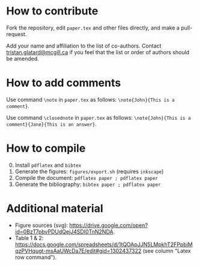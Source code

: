 # How to contribute

Fork the repository, edit ```paper.tex``` and other files directly, and make a pull-request. 

Add your name and affiliation to the list of co-authors. Contact tristan.glatard@mcgill.ca if you feel that the list or order of authors should be amended.

# How to add comments

Use command ```\note``` in ```paper.tex``` as follows: ```\note{John}{This is a comment}```.

Use command ```\closednote``` in ```paper.tex``` as follows: ```\note{John}{This is a comment}{Jane}{This is an answer}```.

# How to compile

0. Install ```pdflatex``` and ```bibtex```
1. Generate the figures: ```figures/export.sh``` (requires ```inkscape```)
2. Compile the document: ```pdflatex paper ; pdflatex paper```
3. Generate the bibliography: ```bibtex paper ; pdflatex paper```

# Additional material

* Figure sources (svg): https://drive.google.com/open?id=0BzT7pbvPDUdQejJ4SDI0TnN2NDA.
* Table 1 & 2: https://docs.google.com/spreadsheets/d/1tQOApJJN5LMpkhT2FPpbiMqzPVHqugt-msAaUWcDa7E/edit#gid=1302437322 (see column "Latex row command").
